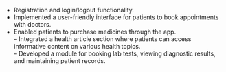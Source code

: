 - Registration and login/logout functionality.<br>
- Implemented a user-friendly interface for patients to book appointments with doctors.<br>
- Enabled patients to purchase medicines through the app.<br>
– Integrated a health article section where patients can access informative content on various health topics.<br>
– Developed a module for booking lab tests, viewing diagnostic results, and maintaining patient records.<br>
